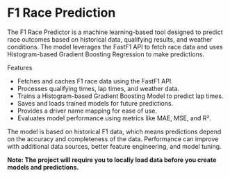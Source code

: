 # F1 Race Prediction

The F1 Race Predictor is a machine learning-based tool designed to predict race outcomes based on historical data, qualifying results, and weather conditions. The model leverages the FastF1 API to fetch race data and uses Histogram-based Gradient Boosting Regression to make predictions.

Features
- Fetches and caches F1 race data using the FastF1 API.
- Processes qualifying times, lap times, and weather data.
- Trains a Histogram-based Gradient Boosting Model to predict lap times.
- Saves and loads trained models for future predictions.
- Provides a driver name mapping for ease of use.
- Evaluates model performance using metrics like MAE, MSE, and R².

The model is based on historical F1 data, which means predictions depend on the accuracy and completeness of the data.
Performance can improve with additional data sources, better feature engineering, and model tuning.

**Note: The project will require you to locally load data before you create models and predictions.**

